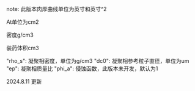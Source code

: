 note: 此版本肉厚曲线单位为英寸和英寸^2

At单位为cm2

密度g/cm3

装药体积cm3

"rho_s": 凝聚相密度，单位为g/cm3
"dc0": 凝聚相参考粒子直径，单位为um
"ep": 凝聚相质量比
"phi_a": 侵蚀函数，此版本未开发，默认为1

2024.8.11 更新